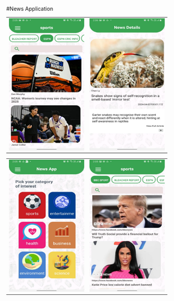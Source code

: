 #News Application


<table>
  <tr>
    <td><img src="IMG-20240404-WA0003.jpg" alt="Image 1" width="200" height="350"></td>
    <td><img src="IMG-20240404-WA0007.jpg" alt="Image 2" width="200" height="350"></td>
  </tr>
</table>
<table>
  <tr>
    <td><img src="IMG-20240404-WA0011.jpg" alt="Image 1" width="200" height="350"></td>
    <td><img src="IMG-20240404-WA0004.jpg" alt="Image 2" width="200" height="350"></td>
  </tr>
</table>
